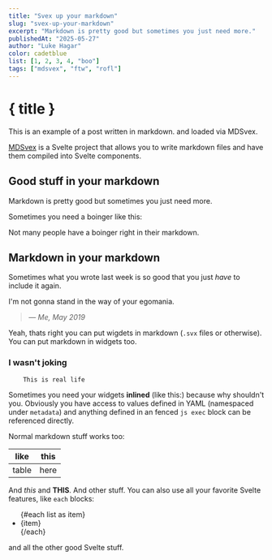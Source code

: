 ```yaml
---
title: "Svex up your markdown"
slug: "svex-up-your-markdown"
excerpt: "Markdown is pretty good but sometimes you just need more."
publishedAt: "2025-05-27"
author: "Luke Hagar"
color: cadetblue
list: [1, 2, 3, 4, "boo"]
tags: ["mdsvex", "ftw", "rofl"]
---
```


<script>
	import Boinger from '$lib/components/MDSvex/Boinger.svelte';
	import Section from '$lib/components/MDSvex/Section.md';
	import Count from '$lib/components/MDSvex/Count.svelte';
  import Seriously from '$lib/components/MDSvex/Seriously.svelte';

	let number = $state(45);
</script>

# { title }

This is an example of a post written in markdown.
and loaded via MDSvex.

[MDSvex](https://mdsvex.pngwn.io) is a Svelte project that allows you to write markdown files and have them compiled into Svelte components.

## Good stuff in your markdown

Markdown is pretty good but sometimes you just need more.

Sometimes you need a boinger like this:

<Boinger color="{ color }"/>

Not many people have a boinger right in their markdown.

## Markdown in your markdown

Sometimes what you wrote last week is so good that you just *have* to include it again.

I'm not gonna stand in the way of your egomania.
>
><Section />
> <Count />
>
>— *Me, May 2019*

Yeah, thats right you can put wigdets in markdown (`.svx` files or otherwise). You can put markdown in widgets too.

<Seriously>

### I wasn't joking

```
	This is real life
```

</Seriously>

Sometimes you need your widgets **inlined** (like this:<Count count="{number}"/>) because why shouldn't you.
Obviously you have access to values defined in YAML (namespaced under `metadata`) and anything defined in an fenced `js exec` block can be referenced directly.

Normal markdown stuff works too:

| like  | this |
|-------|------|
| table | here |

And *this* and **THIS**. And other stuff. You can also use all your favorite Svelte features, like `each` blocks:

<ul>
{#each list as item}
  <li>{item}</li>
{/each}
</ul>

and all the other good Svelte stuff.

